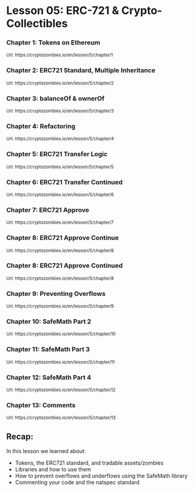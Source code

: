 # Lesson 05: ERC-721 & Crypto-Collectibles

### Chapter 1: Tokens on Ethereum

<small>
Url: https://cryptozombies.io/en/lesson/5/chapter/1
</small>

### Chapter 2: ERC721 Standard, Multiple Inheritance

<small>
Url: https://cryptozombies.io/en/lesson/5/chapter/2
</small>

### Chapter 3: balanceOf & ownerOf

<small>
Url: https://cryptozombies.io/en/lesson/5/chapter/3
</small>

### Chapter 4: Refactoring

<small>
Url: https://cryptozombies.io/en/lesson/5/chapter/4
</small>

### Chapter 5: ERC721 Transfer Logic

<small>
Url: https://cryptozombies.io/en/lesson/5/chapter/5
</small>

### Chapter 6: ERC721 Transfer Continued

<small>
Url: https://cryptozombies.io/en/lesson/5/chapter/6
</small>

### Chapter 7: ERC721 Approve

<small>
Url: https://cryptozombies.io/en/lesson/5/chapter/7
</small>

### Chapter 8: ERC721 Approve Continue

<small>
Url: https://cryptozombies.io/en/lesson/5/chapter/8
</small>

### Chapter 8: ERC721 Approve Continued

<small>
Url: https://cryptozombies.io/en/lesson/5/chapter/8 
</small>

### Chapter 9: Preventing Overflows

<small>
Url: https://cryptozombies.io/en/lesson/5/chapter/9
</small>

### Chapter 10: SafeMath Part 2

<small>
Url: https://cryptozombies.io/en/lesson/5/chapter/10
</small>

### Chapter 11: SafeMath Part 3

<small>
Url: https://cryptozombies.io/en/lesson/5/chapter/11
</small>

### Chapter 12: SafeMath Part 4

<small>
Url: https://cryptozombies.io/en/lesson/5/chapter/12
</small>

### Chapter 13: Comments

<small>
Url: https://cryptozombies.io/en/lesson/5/chapter/13
</small>

## Recap:

In this lesson we learned about:

- Tokens, the ERC721 standard, and tradable assets/zombies
- Libraries and how to use them
- How to prevent overflows and underflows using the SafeMath library
- Commenting your code and the natspec standard
